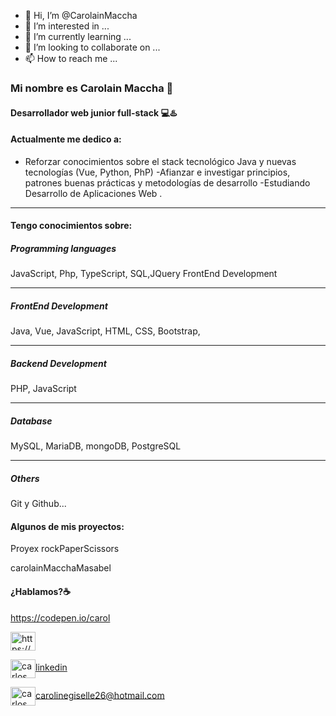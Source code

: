 - 👋 Hi, I’m @CarolainMaccha
- 👀 I’m interested in ...
- 🌱 I’m currently learning ...
- 💞️ I’m looking to collaborate on ...
- 📫 How to reach me ...

### Mi nombre es Carolain Maccha  👋
#### Desarrollador web junior full-stack 💻♨️

#### Actualmente me dedico a:

   - Reforzar conocimientos sobre el stack tecnológico Java y nuevas tecnologías (Vue, Python, PhP)
   -Afianzar e investigar principios, patrones buenas prácticas y metodologías de desarrollo
   -Estudiando Desarrollo de Aplicaciones Web .
___

#### Tengo conocimientos sobre:

##### Programming languages

JavaScript, Php, TypeScript, SQL,JQuery
FrontEnd Development
____

##### FrontEnd Development
Java, Vue, JavaScript, HTML, CSS, Bootstrap, 
____

##### Backend Development

PHP, JavaScript
_____

##### Database
MySQL, MariaDB, mongoDB, PostgreSQL
_____

##### Others
 
Git y Github...

#### Algunos de mis proyectos:
<!-- imagenes para la tabla:
<a href="https://codepen.io/carlossalvadordiaz/pen/PozMmdq" target="_blank"> <img src="/images/toDo.png" width="120" height="120"/></a>  


| notFoundResponsive  | rockPaperScissors  | toDoSimple  |
|---|---|---|
| <a href="https://github.com/carlossalvadordiaz/404-not-found" target="_blank"> <img src="/images/404.png" width="250" height="200"/></a> |  <a href="https://codepen.io/carlossalvadordiaz/pen/bGeXeGq" target="_blank"> <img src="/images/rps.png" width="250" height="200"/></a> | <a href="https://codepen.io/carlossalvadordiaz/pen/PozMmdq" target="_blank"> <img src="/images/toDo.png" width="250" height="200"/></a>  |


| Gym Database  | BurguerResponsivePage  | Chat(socket.io)  |
|---|---|---|
| <a href="https://https://github.com/carlossalvadordiaz/AppGymFront" target="_blank"> <img src="/images/listaClientesAngular.png" width="250" height="200"/></a> |  <a href="https://https://github.com/carlossalvadordiaz/Hamburgueseria" target="_blank"> <img src="/images/hamburguesa.jpg" width="250" height="200"/></a> | <a href="https://github.com/carlossalvadordiaz/Chat" target="_blank"> <img src="/images/chat.png" width="250" height="200"/></a>  |


<p><img align="center" src="https://github-readme-stats.vercel.app/api/top-langs?username=carlossalvadordiaz&show_icons=true&locale=en&layout=compact" alt="carlossalvadordiaz" /></p> -->

Proyex 	rockPaperScissors 
		
carolainMacchaMasabel
#### ¿Hablamos?☕️

https://codepen.io/carol
<p align="left">
<a href="https://codepen.io/https://codepen.io/carlossalvadordiaz" target="blank"><img align="center" src="https://cdn.jsdelivr.net/npm/simple-icons@3.0.1/icons/codepen.svg" alt="https://codepen.io/carlossalvadordiaz" height="30" width="40" /></a>

<a href="https://linkedin.com/in/carlos-salvador-513a7b122/" target="blank"><img align="center" src="https://cdn.jsdelivr.net/npm/simple-icons@3.0.1/icons/linkedin.svg" alt="carlos salvador díaz" height="30" width="40" />linkedin</a>

<a href="mailto:csalvadordiaz689@gmail.com " target="blank"><img align="center" src="https://cdn.jsdelivr.net/npm/simple-icons@3.0.1/icons/gmail.svg" alt="carlos salvador díaz" height="30" width="40" />carolinegiselle26@hotmail.com</a>
</p>

